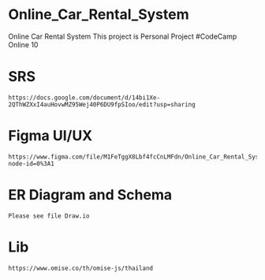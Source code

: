 # Online_Car_Rental_System
Online Car Rental System This project is Personal Project #CodeCamp Online 10


# SRS
```
https://docs.google.com/document/d/14bi1Xe-2QThWZXxI4auHovwMZ95Wej40P6DU9fpSIoo/edit?usp=sharing
```

# Figma UI/UX
```
https://www.figma.com/file/M1FeTggX8Lbf4fcCnLMFdn/Online_Car_Rental_System?node-id=0%3A1
```

# ER Diagram and Schema
```
Please see file Draw.io
```

# Lib
```
https://www.omise.co/th/omise-js/thailand
```
